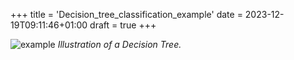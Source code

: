 +++
title = 'Decision_tree_classification_example'
date = 2023-12-19T09:11:46+01:00
draft = true
+++

![example](/images/decision_tree/dt_example2.png)
*Illustration of a Decision Tree.*
 
